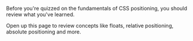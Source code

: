 Before you're quizzed on the fundamentals of CSS positioning, you should review what you've learned.

Open up this page to review concepts like floats, relative positioning, absolute positioning and more.
